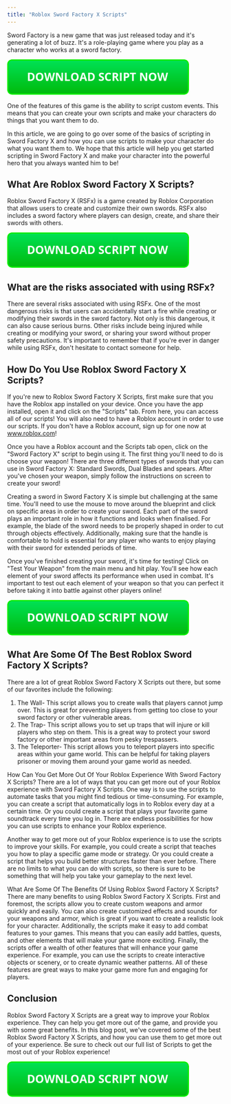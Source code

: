 ```yaml
---
title: "Roblox Sword Factory X Scripts"
---
```


Sword Factory is a new game that was just released today and it's generating a lot of buzz. It's a role-playing game where you play as a character who works at a sword factory.

[![script button](https://github.com/robloxpaste/robloxpaste.github.io/blob/main/script_button.png?raw=true)](https://rbxpaste.com/latest-script)


One of the features of this game is the ability to script custom events. This means that you can create your own scripts and make your characters do things that you want them to do.

In this article, we are going to go over some of the basics of scripting in Sword Factory X and how you can use scripts to make your character do what you want them to. We hope that this article will help you get started scripting in Sword Factory X and make your character into the powerful hero that you always wanted him to be!

## What Are Roblox Sword Factory X Scripts?
Roblox Sword Factory X (RSFx) is a game created by Roblox Corporation that allows users to create and customize their own swords. RSFx also includes a sword factory where players can design, create, and share their swords with others.

[![script button](https://github.com/robloxpaste/robloxpaste.github.io/blob/main/script_button.png?raw=true)](https://rbxpaste.com/latest-script)

## What are the risks associated with using RSFx?

There are several risks associated with using RSFx. One of the most dangerous risks is that users can accidentally start a fire while creating or modifying their swords in the sword factory. Not only is this dangerous, it can also cause serious burns. Other risks include being injured while creating or modifying your sword, or sharing your sword without proper safety precautions. It's important to remember that if you're ever in danger while using RSFx, don't hesitate to contact someone for help.

## How Do You Use Roblox Sword Factory X Scripts?

If you're new to Roblox Sword Factory X Scripts, first make sure that you have the Roblox app installed on your device. Once you have the app installed, open it and click on the "Scripts" tab. From here, you can access all of our scripts! You will also need to have a Roblox account in order to use our scripts. If you don't have a Roblox account, sign up for one now at www.roblox.com!

Once you have a Roblox account and the Scripts tab open, click on the "Sword Factory X" script to begin using it. The first thing you'll need to do is choose your weapon! There are three different types of swords that you can use in Sword Factory X: Standard Swords, Dual Blades and spears. After you've chosen your weapon, simply follow the instructions on screen to create your sword!

Creating a sword in Sword Factory X is simple but challenging at the same time. You'll need to use the mouse to move around the blueprint and click on specific areas in order to create your sword. Each part of the sword plays an important role in how it functions and looks when finalised. For example, the blade of the sword needs to be properly shaped in order to cut through objects effectively. Additionally, making sure that the handle is comfortable to hold is essential for any player who wants to enjoy playing with their sword for extended periods of time.

Once you've finished creating your sword, it's time for testing! Click on "Test Your Weapon" from the main menu and hit play. You'll see how each element of your sword affects its performance when used in combat. It's important to test out each element of your weapon so that you can perfect it before taking it into battle against other players online!

[![script button](https://github.com/robloxpaste/robloxpaste.github.io/blob/main/script_button.png?raw=true)](https://rbxpaste.com/latest-script)

## What Are Some Of The Best Roblox Sword Factory X Scripts?
There are a lot of great Roblox Sword Factory X Scripts out there, but some of our favorites include the following:

1. The Wall- This script allows you to create walls that players cannot jump over. This is great for preventing players from getting too close to your sword factory or other vulnerable areas.
2. The Trap- This script allows you to set up traps that will injure or kill players who step on them. This is a great way to protect your sword factory or other important areas from pesky trespassers.
3. The Teleporter- This script allows you to teleport players into specific areas within your game world. This can be helpful for taking players prisoner or moving them around your game world as needed.

How Can You Get More Out Of Your Roblox Experience With Sword Factory X Scripts?
There are a lot of ways that you can get more out of your Roblox experience with Sword Factory X Scripts. One way is to use the scripts to automate tasks that you might find tedious or time-consuming. For example, you can create a script that automatically logs in to Roblox every day at a certain time. Or you could create a script that plays your favorite game soundtrack every time you log in. There are endless possibilities for how you can use scripts to enhance your Roblox experience.

Another way to get more out of your Roblox experience is to use the scripts to improve your skills. For example, you could create a script that teaches you how to play a specific game mode or strategy. Or you could create a script that helps you build better structures faster than ever before. There are no limits to what you can do with scripts, so there is sure to be something that will help you take your gameplay to the next level.

What Are Some Of The Benefits Of Using Roblox Sword Factory X Scripts?
There are many benefits to using Roblox Sword Factory X Scripts. First and foremost, the scripts allow you to create custom weapons and armor quickly and easily. You can also create customized effects and sounds for your weapons and armor, which is great if you want to create a realistic look for your character. Additionally, the scripts make it easy to add combat features to your games. This means that you can easily add battles, quests, and other elements that will make your game more exciting. Finally, the scripts offer a wealth of other features that will enhance your game experience. For example, you can use the scripts to create interactive objects or scenery, or to create dynamic weather patterns. All of these features are great ways to make your game more fun and engaging for players.

## Conclusion

Roblox Sword Factory X Scripts are a great way to improve your Roblox experience. They can help you get more out of the game, and provide you with some great benefits. In this blog post, we've covered some of the best Roblox Sword Factory X Scripts, and how you can use them to get more out of your experience. Be sure to check out our full list of Scripts to get the most out of your Roblox experience!

[![script button](https://github.com/robloxpaste/robloxpaste.github.io/blob/main/script_button.png?raw=true)](https://rbxpaste.com/latest-script)
